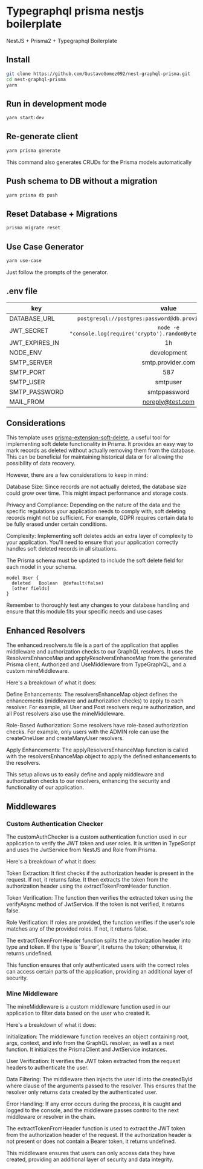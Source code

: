 # Typegraphql prisma nestjs boilerplate

NestJS + Prisma2 + Typegraphql Boilerplate

## Install

```bash
git clone https://github.com/GustavoGomez092/nest-graphql-prisma.git
cd nest-graphql-prisma
yarn
```

## Run in development mode

```bash
yarn start:dev
```

## Re-generate client

```bash
yarn prisma generate
```

This command also generates CRUDs for the Prisma models automatically

## Push schema to DB without a migration

```bash
yarn prisma db push
```

## Reset Database + Migrations

```bash
prisma migrate reset
```

## Use Case Generator

```bash
yarn use-case
```

Just follow the prompts of the generator.

## .env file

| key            |                                   value                                    |
| -------------- | :------------------------------------------------------------------------: |
| DATABASE_URL   |       `postgresql://postgres:password@db.provider.co:5432/postgres`        |
| JWT_SECRET     | `node -e "console.log(require('crypto').randomBytes(32).toString('hex'))"` |
| JWT_EXPIRES_IN |                                     1h                                     |
| NODE_ENV       |                                development                                 |
| SMTP_SERVER    |                             smtp.provider.com                              |
| SMTP_PORT      |                                    587                                     |
| SMTP_USER      |                                  smtpuser                                  |
| SMTP_PASSWORD  |                                smtppassword                                |
| MAIL_FROM      |                              noreply@test.com                              |

## Considerations

This template uses [prisma-extension-soft-delete](https://github.com/olivierwilkinson/prisma-extension-soft-delete), a useful tool for implementing soft delete functionality in Prisma. It provides an easy way to mark records as deleted without actually removing them from the database. This can be beneficial for maintaining historical data or for allowing the possibility of data recovery.

However, there are a few considerations to keep in mind:

Database Size: Since records are not actually deleted, the database size could grow over time. This might impact performance and storage costs.

Privacy and Compliance: Depending on the nature of the data and the specific regulations your application needs to comply with, soft deleting records might not be sufficient. For example, GDPR requires certain data to be fully erased under certain conditions.

Complexity: Implementing soft deletes adds an extra layer of complexity to your application. You'll need to ensure that your application correctly handles soft deleted records in all situations.

The Prisma schema must be updated to include the soft delete field for each model in your schema.

```
model User {
  deleted   Boolean  @default(false)
  [other fields]
}
```

Remember to thoroughly test any changes to your database handling and ensure that this module fits your specific needs and use cases

## Enhanced Resolvers
The enhanced.resolvers.ts file is a part of the application that applies middleware and authorization checks to our GraphQL resolvers. It uses the ResolversEnhanceMap and applyResolversEnhanceMap from the generated Prisma client, Authorized and UseMiddleware from TypeGraphQL, and a custom mineMiddleware.

Here's a breakdown of what it does:

Define Enhancements: The resolversEnhanceMap object defines the enhancements (middleware and authorization checks) to apply to each resolver. For example, all User and Post resolvers require authorization, and all Post resolvers also use the mineMiddleware.

Role-Based Authorization: Some resolvers have role-based authorization checks. For example, only users with the ADMIN role can use the createOneUser and createManyUser resolvers.

Apply Enhancements: The applyResolversEnhanceMap function is called with the resolversEnhanceMap object to apply the defined enhancements to the resolvers.

This setup allows us to easily define and apply middleware and authorization checks to our resolvers, enhancing the security and functionality of our application.


## Middlewares

### Custom Authentication Checker
The customAuthChecker is a custom authentication function used in our application to verify the JWT token and user roles. It is written in TypeScript and uses the JwtService from NestJS and Role from Prisma.

Here's a breakdown of what it does:

Token Extraction: It first checks if the authorization header is present in the request. If not, it returns false. It then extracts the token from the authorization header using the extractTokenFromHeader function.

Token Verification: The function then verifies the extracted token using the verifyAsync method of JwtService. If the token is not verified, it returns false.

Role Verification: If roles are provided, the function verifies if the user's role matches any of the provided roles. If not, it returns false.

The extractTokenFromHeader function splits the authorization header into type and token. If the type is 'Bearer', it returns the token; otherwise, it returns undefined.

This function ensures that only authenticated users with the correct roles can access certain parts of the application, providing an additional layer of security.

### Mine Middleware
The mineMiddleware is a custom middleware function used in our application to filter data based on the user who created it. 

Here's a breakdown of what it does:

Initialization: The middleware function receives an object containing root, args, context, and info from the GraphQL resolver, as well as a next function. It initializes the PrismaClient and JwtService instances.

User Verification: It verifies the JWT token extracted from the request headers to authenticate the user.

Data Filtering: The middleware then injects the user id into the createdById where clause of the arguments passed to the resolver. This ensures that the resolver only returns data created by the authenticated user.

Error Handling: If any error occurs during the process, it is caught and logged to the console, and the middleware passes control to the next middleware or resolver in the chain.

The extractTokenFromHeader function is used to extract the JWT token from the authorization header of the request. If the authorization header is not present or does not contain a Bearer token, it returns undefined.

This middleware ensures that users can only access data they have created, providing an additional layer of security and data integrity.
